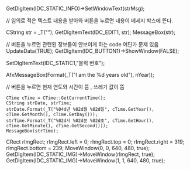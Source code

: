 GetDlgItem(IDC_STATIC_INFO)->SetWindowText(strMsg);


// 임의로 적은 텍스트 내용을 받아와 버튼을 누르면 내용이 메세지 박스에 뜬다.

CString str = _T("");
GetDlgItemText(IDC_EDIT1, str);
MessageBox(str);



// 버튼을 누르면 관련된 정보들이 안보이게 하는 code 어딘가 문제 있음
UpdateData(TRUE);
GetDlgItem(IDC_BUTTON1)->ShowWindow(FALSE);



SetDlgItemText(IDC_STATIC1,"블럭 번호");

AfxMessageBox(Format(_T("I am the %d years old"), nYear));


// 버튼을 누르면 현재 연도와 시간이 뜸 , 쓰레기 값이 뜸

	CTime cTime = CTime::GetCurrentTime();
	CString strDate, strTime;
	strDate.Format(_T("%04d년 %02d월 %02d일", cTime.GetYear(), cTime.GetMonth(), cTime.GetDay()));
	strTime.Format(_T("%02d시 %02d분 %02d초", cTime.GetHour(), cTime.GetMinute(), cTime.GetSecond()));
	MessageBox(strTime);


CRect rImgRect;
rImgRect.left = 0;
rImgRect.top = 0;
rImgRect.right = 319;
rImgRect.bottom = 239;
MoveWindow(0, 0, 640, 480, true);
GetDlgItem(IDC_STATIC_IMG)->MoveWindow(rImgRect, true);
GetDlgItem(IDC_STATIC_IMG)->MoveWindow(1, 1, 640, 480, true);
